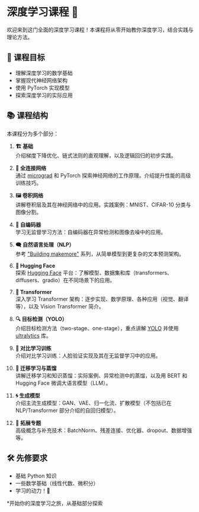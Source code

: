 # 深度学习课程 🚀

欢迎来到这门全面的深度学习课程！本课程将从零开始教你深度学习，结合实践与理论方法。

## 🎯 课程目标

- 理解深度学习的数学基础
- 掌握现代神经网络架构
- 使用 PyTorch 实现模型
- 探索深度学习的实际应用

## 📚 课程结构

本课程分为多个部分：

1. **🏗️ 基础**  
   介绍梯度下降优化、链式法则的直观理解，以及逻辑回归的初步实践。

2. **🧠 全连接网络**  
   通过 [micrograd](https://github.com/karpathy/micrograd/tree/master) 和 PyTorch 探索神经网络的工作原理。介绍提升性能的高级训练技巧。

3. **🖼️ 卷积网络**  
   讲解卷积层及其在神经网络中的应用。实践案例：MNIST、CIFAR-10 分类与图像分割。

4. **🔄 自编码器**  
   学习无监督学习方法：自编码器在异常检测和图像去噪中的应用。

5. **🗨️ 自然语言处理（NLP）**  
   参考 ["Building makemore"](https://www.youtube.com/playlist?list=PLAqhIrjkxbuWI23v9cThsA9GvCAUhRvKZ) 系列，从简单模型到更复杂的文本预测架构。

6. **🤗 Hugging Face**  
   探索 [Hugging Face](https://huggingface.co/) 平台：了解模型、数据集和库（transformers、diffusers、gradio）在不同场景下的应用。

7. **🤖 Transformer**  
   深入学习 Transformer 架构：逐步实现、数学原理、各种应用（视觉、翻译等），以及 Vision Transformer 简介。

8. **🔍 目标检测（YOLO）**  
   介绍目标检测方法（two-stage、one-stage），重点讲解 [YOLO](https://arxiv.org/pdf/1506.02640) 并使用 [ultralytics](https://www.ultralytics.com/) 库。

9. **🎯 对比学习训练**  
   介绍对比学习训练：人脸验证实现及其在无监督学习中的应用。

10. **🤝 迁移学习与蒸馏**  
    讲解迁移学习和知识蒸馏：实际案例、异常检测中的蒸馏，以及用 BERT 和 Hugging Face 微调大语言模型（LLM）。

11. **🌀 生成模型**  
    介绍主流生成模型：GAN、VAE、归一化流、扩散模型（不包括已在 NLP/Transformer 部分介绍的自回归模型）。

12. **🌟 拓展专题**  
    高级概念与补充技术：BatchNorm、残差连接、优化器、dropout、数据增强等。

## 🛠️ 先修要求

- 基础 Python 知识
- 一些数学基础（线性代数、微积分）
- 学习的动力！💪

*开始你的深度学习之旅，从基础部分探索